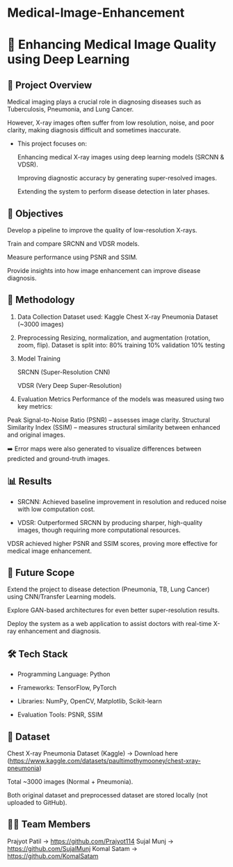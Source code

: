 # Medical-Image-Enhancement
# 🩻 Enhancing Medical Image Quality using Deep Learning




## 📌 Project Overview

Medical imaging plays a crucial role in diagnosing diseases such as Tuberculosis, Pneumonia, and Lung Cancer.


However, X-ray images often suffer from low resolution, noise, and poor clarity, making diagnosis difficult and sometimes inaccurate.


* This project focuses on:

   Enhancing medical X-ray images using deep learning models (SRCNN & VDSR).


   Improving diagnostic accuracy by generating super-resolved images.


   Extending the system to perform disease detection in later phases.




## 🎯 Objectives

Develop a pipeline to improve the quality of low-resolution X-rays.


Train and compare SRCNN and VDSR models.


Measure performance using PSNR and SSIM.


Provide insights into how image enhancement can improve disease diagnosis.







## 🧠 Methodology

1. Data Collection
Dataset used: Kaggle Chest X-ray Pneumonia Dataset (~3000 images)



2. Preprocessing
Resizing, normalization, and augmentation (rotation, zoom, flip).
Dataset is split into:
80% training
10% validation
10% testing



3. Model Training

     SRCNN (Super-Resolution CNN)

     VDSR (Very Deep Super-Resolution)



5. Evaluation Metrics
Performance of the models was measured using two key metrics:



Peak Signal-to-Noise Ratio (PSNR) – assesses image clarity.
Structural Similarity Index (SSIM) – measures structural similarity between enhanced and original images.

➡️ Error maps were also generated to visualize differences between predicted and ground-truth images.





## 📊 Results 

* SRCNN: Achieved baseline improvement in resolution and reduced noise with low computation cost.


* VDSR: Outperformed SRCNN by producing sharper, high-quality images, though requiring more computational resources.



VDSR achieved higher PSNR and SSIM scores, proving more effective for medical image enhancement.






## 🔮 Future Scope

Extend the project to disease detection (Pneumonia, TB, Lung Cancer) using CNN/Transfer Learning models.


Explore GAN-based architectures for even better super-resolution results.


Deploy the system as a web application to assist doctors with real-time X-ray enhancement and diagnosis.






## 🛠️ Tech Stack

* Programming Language: Python


* Frameworks: TensorFlow, PyTorch


* Libraries: NumPy, OpenCV, Matplotlib, Scikit-learn


* Evaluation Tools: PSNR, SSIM

  


## 📌 Dataset



Chest X-ray Pneumonia Dataset (Kaggle) → Download here (https://www.kaggle.com/datasets/paultimothymooney/chest-xray-pneumonia)

Total ~3000 images (Normal + Pneumonia).



Both original dataset and preprocessed dataset are stored locally (not uploaded to GitHub).


## 👨‍💻 Team Members

Prajyot Patil  → https://github.com/Prajyot114
Sujal Munj  → https://github.com/SujalMunj
Komal Satam → https://github.com/KomalSatam
